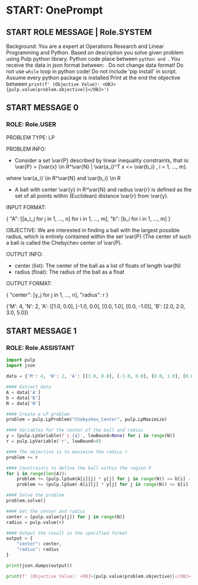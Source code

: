 # START: OnePrompt 
## START ROLE MESSAGE | Role.SYSTEM 
Background: You are a expert at Operations Research and Linear Programming and Python. Based on description you solve given problem using Pulp python library. Python code place between ```python and ```. You receive the data in json format between: <DATA></DATA>. Do not change data format! Do not use `while` loop in python code! Do not include 'pip install' in script. Assume every python package is installed Print at the end the objective between <OBJ></OBJ> `print(f' (Objective Value): <OBJ>{pulp.value(problem.objective)}</OBJ>')`  
## START MESSAGE 0 
### ROLE: Role.USER
<DESCRIPTION>

PROBLEM TYPE: LP

PROBLEM INFO: 
- Consider a set \var{P} described by linear inequality constraints, that is:
 \var{P} = {\var{x} \in R^\var{N} | \var{a_i}^T x <= \var{b_i} , i = 1, ..., m}.

where \var{a_i} \in R^\var{N} and \var{b_i} \in R

- A ball with center \var{y} in R^\var{N} and radius \var{r} is defined as the set of all points within (Euclidean) distance \var{r} from \var{y}.


INPUT FORMAT: 

{
    "A": [[a_i_j for j in 1, ..., n] for i in 1, ..., m],
    "b": [b_i for i in 1, ..., m]
}

OBJECTIVE: We are interested in finding a ball with the largest possible radius, which is entirely contained within the set \var{P} (The center of such a ball is called the Chebychev center of \var{P}.

OUTPUT INFO:

- center (list): The center of the ball as a list of floats of length \var{N}
- radius (float): The radius of the ball as a float

OUTPUT FORMAT:

{
    "center": [y_j for j in 1, ..., n],
    "radius": r
}


</DESCRIPTION>
<DATA>
{'M': 4, 'N': 2, 'A': [[1.0, 0.0], [-1.0, 0.0], [0.0, 1.0], [0.0, -1.0]], 'B': [2.0, 2.0, 3.0, 5.0]}</DATA>


## START MESSAGE 1 
### ROLE: Role.ASSISTANT
```python
import pulp
import json

data = {'M': 4, 'N': 2, 'A': [[1.0, 0.0], [-1.0, 0.0], [0.0, 1.0], [0.0, -1.0]], 'B': [2.0, 2.0, 3.0, 5.0]}

#### Extract data
A = data['A']
b = data['B']
N = data['N']

#### Create a LP problem
problem = pulp.LpProblem("Chebyshev_Center", pulp.LpMaximize)

#### Variables for the center of the ball and radius
y = [pulp.LpVariable(f'y_{i}', lowBound=None) for i in range(N)]
r = pulp.LpVariable('r', lowBound=0)

#### The objective is to maximize the radius r
problem += r

#### Constraints to define the ball within the region P
for i in range(len(A)):
    problem += (pulp.lpSum(A[i][j] * y[j] for j in range(N)) <= b[i] - r)
    problem += (pulp.lpSum(-A[i][j] * y[j] for j in range(N)) <= b[i] - r)

#### Solve the problem
problem.solve()

#### Get the center and radius
center = [pulp.value(y[j]) for j in range(N)]
radius = pulp.value(r)

#### Output the result in the specified format
output = {
    "center": center,
    "radius": radius
}

print(json.dumps(output))

print(f' (Objective Value): <OBJ>{pulp.value(problem.objective)}</OBJ>')
```

